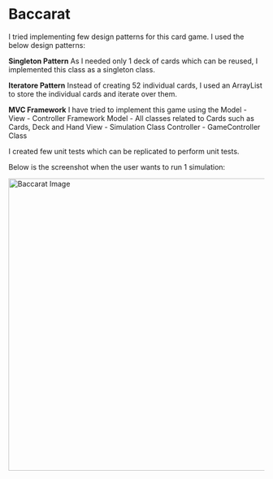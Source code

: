# Baccarat

I tried implementing few design patterns for this card game. I used the below design patterns:

**Singleton Pattern**
As I needed only 1 deck of cards which can be reused, I implemented this class as a singleton class.

**Iteratore Pattern**
Instead of creating 52 individual cards, I used an ArrayList to store the individual cards and iterate over them.

**MVC Framework**
I have tried to implement this game using the Model - View - Controller Framework
Model - All classes related to Cards such as Cards, Deck and Hand
View - Simulation Class
Controller - GameController Class

I created few unit tests which can be replicated to perform unit tests.

Below is the screenshot when the user wants to run 1 simulation:

<img width="576" alt="Baccarat Image" src="https://user-images.githubusercontent.com/35849976/54470523-31946580-4777-11e9-8a9b-6a725e38d41f.png">
